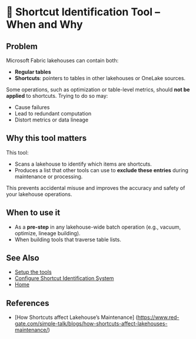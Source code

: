 # 🧭 Shortcut Identification Tool – When and Why

## Problem

Microsoft Fabric lakehouses can contain both:
- **Regular tables**
- **Shortcuts**: pointers to tables in other lakehouses or OneLake sources.

Some operations, such as optimization or table-level metrics, should **not be applied** to shortcuts. Trying to do so may:
- Cause failures
- Lead to redundant computation
- Distort metrics or data lineage

## Why this tool matters

This tool:
- Scans a lakehouse to identify which items are shortcuts.
- Produces a list that other tools can use to **exclude these entries** during maintenance or processing.

This prevents accidental misuse and improves the accuracy and safety of your lakehouse operations.

## When to use it

- As a **pre-step** in any lakehouse-wide batch operation (e.g., vacuum, optimize, lineage building).
- When building tools that traverse table lists.

## See Also

- [Setup the tools](https://github.com/Onyx-Data/FabOps-Toolkit/docs/Setup)
- [Configure Shortcut Identification System](https://github.com/Onyx-Data/FabOps-Toolkit/docs/How-to-Set-Up-Tool-docs/Shortcut-Identification-System)
- [Home](https://github.com/Onyx-Data/FabOps-Toolkit/README.md)

## References

- [How Shortcuts affect Lakehouse’s Maintenance] (https://www.red-gate.com/simple-talk/blogs/how-shortcuts-affect-lakehouses-maintenance/)
